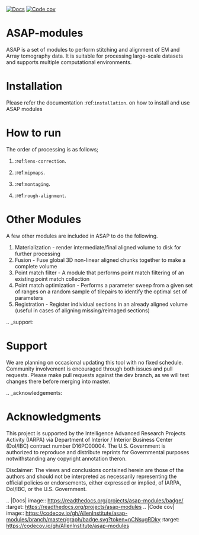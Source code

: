 [![Docs](https://readthedocs.org/projects/asap-modules/badge/)](https://readthedocs.org/projects/asap-modules)
[![Code cov](https://codecov.io/gh/AllenInstitute/asap-modules/branch/master/graph/badge.svg?token=nCNsugRDky)](https://codecov.io/gh/AllenInstitute/asap-modules)

# ASAP-modules

ASAP is a set of modules to perform stitching and alignment of EM and Array tomography data.
It is suitable for processing large-scale datasets and supports multiple computational environments.


# Installation

Please refer the documentation :ref:`installation`. on how to install and use ASAP modules

# How to run

The order of processing is as follows; 

1. :ref:`lens-correction`.

2. :ref:`mipmaps`.

3. :ref:`montaging`.

4. :ref:`rough-alignment`.

# Other Modules

A few other modules are included in ASAP to do the following.

1. Materialization - render intermediate/final aligned volume to disk
   for further processing
2. Fusion - Fuse global 3D non-linear aligned chunks together to make a
   complete volume
3. Point match filter - A module that performs point match filtering of
   an existing point match collection
4. Point match optimization - Performs a parameter sweep from a given
   set of ranges on a random sample of tilepairs to identify the optimal
   set of parameters
5. Registration - Register individual sections in an already aligned
   volume (useful in cases of aligning missing/reimaged sections)

.. _support:
# Support


We are planning on occasional updating this tool with no fixed schedule. 
Community involvement is encouraged through both issues and pull requests. 
Please make pull requests against the dev branch, as we will test changes 
there before merging into master.

.. _acknowledgements:
# Acknowledgments

This project is supported by the Intelligence Advanced Research Projects
Activity (IARPA) via Department of Interior / Interior Business Center
(DoI/IBC) contract number D16PC00004. The U.S. Government is authorized
to reproduce and distribute reprints for Governmental purposes
notwithstanding any copyright annotation theron.

Disclaimer: The views and conclusions contained herein are those of the
authors and should not be interpreted as necessarily representing the
official policies or endorsements, either expressed or implied, of
IARPA, DoI/IBC, or the U.S. Government.

.. |Docs| image:: https://readthedocs.org/projects/asap-modules/badge/
   :target: https://readthedocs.org/projects/asap-modules
.. |Code cov| image:: https://codecov.io/gh/AllenInstitute/asap-modules/branch/master/graph/badge.svg?token=nCNsugRDky
   :target: https://codecov.io/gh/AllenInstitute/asap-modules
